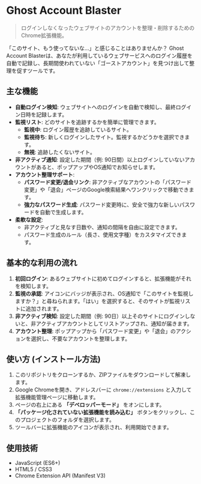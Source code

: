 # Ghost Account Blaster

> ログインしなくなったウェブサイトのアカウントを整理・削除するためのChrome拡張機能。

「このサイト、もう使ってないな...」と感じることはありませんか？ Ghost Account Blasterは、あなたが利用しているウェブサービスへのログイン履歴を自動で記録し、長期間使われていない「ゴーストアカウント」を見つけ出して整理を促すツールです。

## 主な機能

- **自動ログイン検知**: ウェブサイトへのログインを自動で検知し、最終ログイン日時を記録します。
- **監視リスト**: どのサイトを追跡するかを簡単に管理できます。
  - **監視中**: ログイン履歴を追跡しているサイト。
  - **監視待ち**: 新しくログインしたサイト。監視するかどうかを選択できます。
  - **無視**: 追跡したくないサイト。
- **非アクティブ通知**: 設定した期間（例: 90日間）以上ログインしていないアカウントがあると、ポップアップやOS通知でお知らせします。
- **アカウント整理サポート**:
  - **パスワード変更/退会リンク**: 非アクティブなアカウントの「パスワード変更」や「退会」ページのGoogle検索結果へワンクリックで移動できます。
  - **強力なパスワード生成**: パスワード変更時に、安全で強力な新しいパスワードを自動で生成します。
- **柔軟な設定**:
  - 非アクティブと見なす日数や、通知の間隔を自由に設定できます。
  - パスワード生成のルール（長さ、使用文字種）をカスタマイズできます。

## 基本的な利用の流れ

1. **初回ログイン**: あるウェブサイトに初めてログインすると、拡張機能がそれを検知します。
2. **監視の承認**: アイコンにバッジが表示され、OS通知で「このサイトを監視しますか？」と尋ねられます。「はい」を選択すると、そのサイトが監視リストに追加されます。
3. **非アクティブ検知**: 設定した期間（例: 90日）以上そのサイトにログインしないと、非アクティブアカウントとしてリストアップされ、通知が届きます。
4. **アカウント整理**: ポップアップから「パスワード変更」や「退会」のアクションを選択し、不要なアカウントを整理します。

## 使い方 (インストール方法)

1. このリポジトリをクローンするか、ZIPファイルをダウンロードして解凍します。
2. Google Chromeを開き、アドレスバーに `chrome://extensions` と入力して拡張機能管理ページに移動します。
3. ページの右上にある **「デベロッパーモード」** をオンにします。
4. **「パッケージ化されていない拡張機能を読み込む」** ボタンをクリックし、このプロジェクトのフォルダを選択します。
5. ツールバーに拡張機能のアイコンが表示され、利用開始できます。

## 使用技術

- JavaScript (ES6+)
- HTML5 / CSS3
- Chrome Extension API (Manifest V3)
